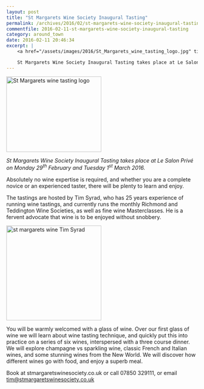 ```yaml
---
layout: post
title: "St Margarets Wine Society Inaugural Tasting"
permalink: /archives/2016/02/st-margarets-wine-society-inaugural-tasting.html
commentfile: 2016-02-11-st-margarets-wine-society-inaugural-tasting
category: around_town
date: 2016-02-11 20:46:34
excerpt: |
    <a href="/assets/images/2016/St_Margarets_wine_tasting_logo.jpg" title="See larger version of - St Margarets wine tasting logo"><img src="/assets/images/2016/St_Margarets_wine_tasting_logo_thumb.jpg" width="150" height="119" alt="St Margarets wine tasting logo" class=" right" /></a>

    St Margarets Wine Society Inaugural Tasting takes place at Le Salon Priv&#233; on Monday 29<sup>th</sup> February and Tuesday 1<sup>st</sup> March 2016.
---
```


<a href="/assets/images/2016/St_Margarets_wine_tasting_logo.jpg" title="See larger version of - St Margarets wine tasting logo"><img src="/assets/images/2016/St_Margarets_wine_tasting_logo_thumb.jpg" width="250" height="199" alt="St Margarets wine tasting logo" class=" right" /></a>

*St Margarets Wine Society Inaugural Tasting takes place at Le Salon Privé on Monday 29<sup>th</sup> February and Tuesday 1<sup>st</sup> March 2016.*

Absolutely no wine expertise is required, and whether you are a complete novice or an experienced taster, there will be plenty to learn and enjoy.

The tastings are hosted by Tim Syrad, who has 25 years experience of running wine tastings, and currently runs the monthly Richmond and Teddington Wine Societies, as well as fine wine Masterclasses. He is a fervent advocate that wine is to be enjoyed without snobbery.

<a href="/assets/images/2016/st-margarets-wine-Tim-Syrad.jpg" title="See larger version of - st margarets wine Tim Syrad"><img src="/assets/images/2016/st-margarets-wine-Tim-Syrad_thumb.jpg" width="250" height="250" alt="st margarets wine Tim Syrad" class="photo right" /></a>

You will be warmly welcomed with a glass of wine. Over our first glass of wine we will learn about wine tasting technique, and quickly put this into practice on a series of six wines, interspersed with a three course dinner. We will explore champagne vs sparkling wine, classic French and Italian wines, and some stunning wines from the New World. We will discover how different wines go with food, and enjoy a superb meal.

Book at stmargaretswinesociety.co.uk
or call 07850 329111, or email <tim@stmargaretswinesociety.co.uk>

